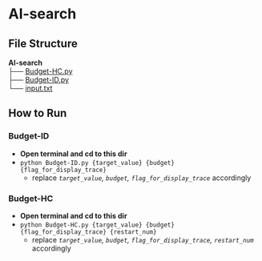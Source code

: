 # AI-search
## File Structure
**AI-search**  
├── [Budget-HC.py](Budget-HC.py)  
├── [Budget-ID.py](Budget-ID.py)  
└── [input.txt](input.txt)  


## How to Run

### Budget-ID
- **Open terminal and cd to this dir**
- `python Budget-ID.py {target_value} {budget} {flag_for_display_trace}`
    * replace *`target_value`, `budget`, `flag_for_display_trace`* accordingly
### Budget-HC
- **Open terminal and cd to this dir**
- `python Budget-HC.py {target_value} {budget} {flag_for_display_trace} {restart_num}`
    * replace *`target_value`, `budget`, `flag_for_display_trace`, `restart_num`* accordingly
